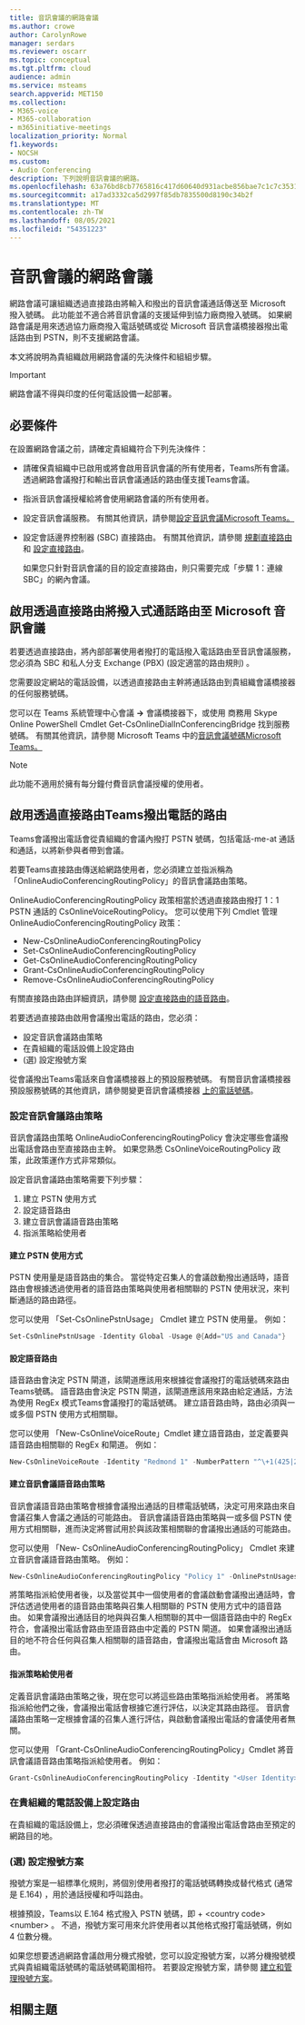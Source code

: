 ```yaml
---
title: 音訊會議的網路會議
ms.author: crowe
author: CarolynRowe
manager: serdars
ms.reviewer: oscarr
ms.topic: conceptual
ms.tgt.pltfrm: cloud
audience: admin
ms.service: msteams
search.appverid: MET150
ms.collection:
- M365-voice
- M365-collaboration
- m365initiative-meetings
localization_priority: Normal
f1.keywords:
- NOCSH
ms.custom:
- Audio Conferencing
description: 下列說明音訊會議的網路。
ms.openlocfilehash: 63a76bd8cb7765816c417d60640d931acbe856bae7c1c7c3531e9598524e59c3
ms.sourcegitcommit: a17ad3332ca5d2997f85db7835500d8190c34b2f
ms.translationtype: MT
ms.contentlocale: zh-TW
ms.lasthandoff: 08/05/2021
ms.locfileid: "54351223"
---
```

# <a name="on-network-conferencing-for-audio-conferencing"></a>音訊會議的網路會議

網路會議可讓組織透過直接路由將輸入和撥出的音訊會議通話傳送至 Microsoft 撥入號碼。 此功能並不適合將音訊會議的支援延伸到協力廠商撥入號碼。 如果網路會議是用來透過協力廠商撥入電話號碼或從 Microsoft 音訊會議橋接器撥出電話路由到 PSTN，則不支援網路會議。 

本文將說明為貴組織啟用網路會議的先決條件和組組步驟。

> [!IMPORTANT]
> 網路會議不得與印度的任何電話設備一起部署。
  
## <a name="prerequisites"></a>必要條件

在設置網路會議之前，請確定貴組織符合下列先決條件： 

- 請確保貴組織中已啟用或將會啟用音訊會議的所有使用者，Teams所有會議。 透過網路會議撥打和輸出音訊會議通話的路由僅支援Teams會議。

- 指派音訊會議授權給將會使用網路會議的所有使用者。

- 設定音訊會議服務。 有關其他資訊，請參閱[設定音訊會議Microsoft Teams。](set-up-audio-conferencing-in-teams.md)

- 設定會話邊界控制器 (SBC) 直接路由。 有關其他資訊，請參閱 [規劃直接路由](direct-routing-plan.md) 和 [設定直接路由](direct-routing-configure.md)。 

  如果您只針對音訊會議的目的設定直接路由，則只需要完成「步驟 1：連線 SBC」的網內會議。
  
## <a name="enable-the-routing-of-dial-in-calls-to-microsoft-audio-conferencing-through-direct-routing"></a>啟用透過直接路由將撥入式通話路由至 Microsoft 音訊會議 

若要透過直接路由，將內部部署使用者撥打的電話撥入電話路由至音訊會議服務，您必須為 SBC 和私人分支 Exchange (PBX)  (設定適當的路由規則) 。

您需要設定網站的電話設備，以透過直接路由主幹將通話路由到貴組織會議橋接器的任何服務號碼。

您可以在 Teams 系統管理中心會議 **->** 會議橋接器下，或使用 商務用 Skype Online PowerShell Cmdlet Get-CsOnlineDialInConferencingBridge 找到服務號碼。 有關其他資訊，請參閱 Microsoft Teams 中的[音訊會議號碼Microsoft Teams。](see-a-list-of-audio-conferencing-numbers-in-teams.md)

> [!NOTE]
> 此功能不適用於擁有每分鐘付費音訊會議授權的使用者。

## <a name="enable-the-routing-of-teams-meeting-dial-out-calls-through-direct-routing"></a>啟用透過直接路由Teams撥出電話的路由

Teams會議撥出電話會從貴組織的會議內撥打 PSTN 號碼，包括電話-me-at 通話和通話，以將新參與者帶到會議。 

若要Teams直接路由傳送給網路使用者，您必須建立並指派稱為「OnlineAudioConferencingRoutingPolicy」的音訊會議路由策略。 

OnlineAudioConferencingRoutingPolicy 政策相當於透過直接路由撥打 1：1 PSTN 通話的 CsOnlineVoiceRoutingPolicy。 您可以使用下列 Cmdlet 管理 OnlineAudioConferencingRoutingPolicy 政策：

-   New-CsOnlineAudioConferencingRoutingPolicy
- Set-CsOnlineAudioConferencingRoutingPolicy
- Get-CsOnlineAudioConferencingRoutingPolicy
- Grant-CsOnlineAudioConferencingRoutingPolicy
- Remove-CsOnlineAudioConferencingRoutingPolicy

有關直接路由路由詳細資訊，請參閱 [設定直接路由的語音路由](direct-routing-voice-routing.md)。


若要透過直接路由啟用會議撥出電話的路由，您必須： 

- 設定音訊會議路由策略
- 在貴組織的電話設備上設定路由
-  (選) 設定撥號方案

從會議撥出Teams電話來自會議橋接器上的預設服務號碼。 有關音訊會議橋接器預設服務號碼的其他資訊，請參閱變更音訊會議橋接器 [上的電話號碼](change-the-phone-numbers-on-your-audio-conferencing-bridge.md)。

### <a name="configure-audio-conferencing-routing-policies"></a>設定音訊會議路由策略

音訊會議路由策略 OnlineAudioConferencingRoutingPolicy 會決定哪些會議撥出電話會路由至直接路由主幹。 如果您熟悉 CsOnlineVoiceRoutingPolicy 政策，此政策運作方式非常類似。

設定音訊會議路由策略需要下列步驟：
1.  建立 PSTN 使用方式
2.  設定語音路由
3.  建立音訊會議語音路由策略
4.  指派策略給使用者


#### <a name="create-pstn-usages"></a>建立 PSTN 使用方式

PSTN 使用量是語音路由的集合。 當從特定召集人的會議啟動撥出通話時，語音路由會根據透過使用者的語音路由策略與使用者相關聯的 PSTN 使用狀況，來判斷通話的路由路徑。

您可以使用 「Set-CsOnlinePstnUsage」 Cmdlet 建立 PSTN 使用量。 例如：

```powershell
Set-CsOnlinePstnUsage -Identity Global -Usage @{Add="US and Canada"}
```

#### <a name="configure-voice-routes"></a>設定語音路由

語音路由會決定 PSTN 閘道，該閘道應該用來根據從會議撥打的電話號碼來路由Teams號碼。 語音路由會決定 PSTN 閘道，該閘道應該用來路由給定通話，方法為使用 RegEx 模式Teams會議撥打的電話號碼。 建立語音路由時，路由必須與一或多個 PSTN 使用方式相關聯。

您可以使用 「New-CsOnlineVoiceRoute」Cmdlet 建立語音路由，並定義要與語音路由相關聯的 RegEx 和閘道。 例如：

```powershell
New-CsOnlineVoiceRoute -Identity "Redmond 1" -NumberPattern "^\+1(425|206)(\d{7})$" -OnlinePstnGatewayList sbc1.contoso.biz, sbc2.contoso.biz -Priority 1 -OnlinePstnUsages "US and Canada"
```

#### <a name="create-audio-conferencing-voice-routing-policies"></a>建立音訊會議語音路由策略

音訊會議語音路由策略會根據會議撥出通話的目標電話號碼，決定可用來路由來自會議召集人會議之通話的可能路由。 音訊會議語音路由策略與一或多個 PSTN 使用方式相關聯，進而決定將嘗試用於與該政策相關聯的會議撥出通話的可能路由。

您可以使用 「New- CsOnlineAudioConferencingRoutingPolicy」 Cmdlet 來建立音訊會議語音路由策略。 例如：

```powershell
New-CsOnlineAudioConferencingRoutingPolicy "Policy 1" -OnlinePstnUsages "US and Canada"
```

將策略指派給使用者後，以及當從其中一個使用者的會議啟動會議撥出通話時，會評估透過使用者的語音路由策略與召集人相關聯的 PSTN 使用方式中的語音路由。 如果會議撥出通話目的地與與召集人相關聯的其中一個語音路由中的 RegEx 符合，會議撥出電話會路由至語音路由中定義的 PSTN 閘道。 如果會議撥出通話目的地不符合任何與召集人相關聯的語音路由，會議撥出電話會由 Microsoft 路由。

#### <a name="assign-a-policy-to-your-users"></a>指派策略給使用者

定義音訊會議路由策略之後，現在您可以將這些路由策略指派給使用者。 將策略指派給他們之後，會議撥出電話會根據它進行評估，以決定其路由路徑。 音訊會議路由策略一定根據會議的召集人進行評估，與啟動會議撥出電話的會議使用者無關。

您可以使用 「Grant-CsOnlineAudioConferencingRoutingPolicy」Cmdlet 將音訊會議語音路由策略指派給使用者。 例如：

```powershell
Grant-CsOnlineAudioConferencingRoutingPolicy -Identity "<User Identity>" -PolicyName "Policy 1”
```


### <a name="configure-routing-on-the-telephony-equipment-of-your-organization"></a>在貴組織的電話設備上設定路由

在貴組織的電話設備上，您必須確保透過直接路由的會議撥出電話會路由至預定的網路目的地。


### <a name="optional-configure-a-dial-plan"></a> (選) 設定撥號方案

撥號方案是一組標準化規則，將個別使用者撥打的電話號碼轉換成替代格式 (通常是 E.164) ，用於通話授權和呼叫路由。

根據預設，Teams以 E.164 格式撥入 PSTN 號碼，即 + \<country code\> \<number\> 。 不過，撥號方案可用來允許使用者以其他格式撥打電話號碼，例如 4 位數分機。

如果您想要透過網路會議啟用分機式撥號，您可以設定撥號方案，以將分機撥號模式與貴組織電話號碼的電話號碼範圍相符。 若要設定撥號方案，請參閱 [建立和管理撥號方案](create-and-manage-dial-plans.md)。

## <a name="related-topics"></a>相關主題


